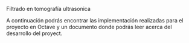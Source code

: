 Filtrado en tomografía ultrasonica

A continuación podrás encontrar las implementación realizadas para el proyecto en Octave y un documento donde podrás leer acerca del desarrollo del proyect.
